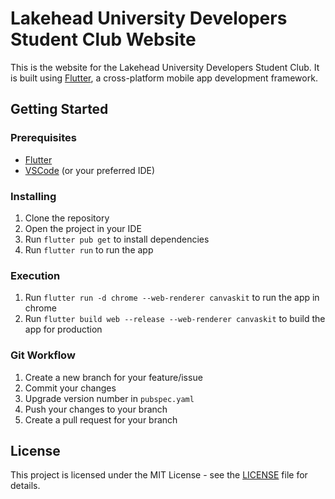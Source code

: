 # Lakehead University Developers Student Club Website

This is the website for the Lakehead University Developers Student Club. It is built using [Flutter](https://flutter.dev/), a cross-platform mobile app development framework.

## Getting Started

### Prerequisites

- [Flutter](https://flutter.dev/docs/get-started/install)
- [VSCode](https://code.visualstudio.com/) (or your preferred IDE)

### Installing

1. Clone the repository
2. Open the project in your IDE
3. Run `flutter pub get` to install dependencies
4. Run `flutter run` to run the app

### Execution

1. Run `flutter run -d chrome --web-renderer canvaskit` to run the app in chrome
2. Run `flutter build web --release --web-renderer canvaskit` to build the app for production

### Git Workflow

1. Create a new branch for your feature/issue
2. Commit your changes
3. Upgrade version number in `pubspec.yaml`
4. Push your changes to your branch
5. Create a pull request for your branch

## License

This project is licensed under the MIT License - see the [LICENSE](LICENSE) file for details.
